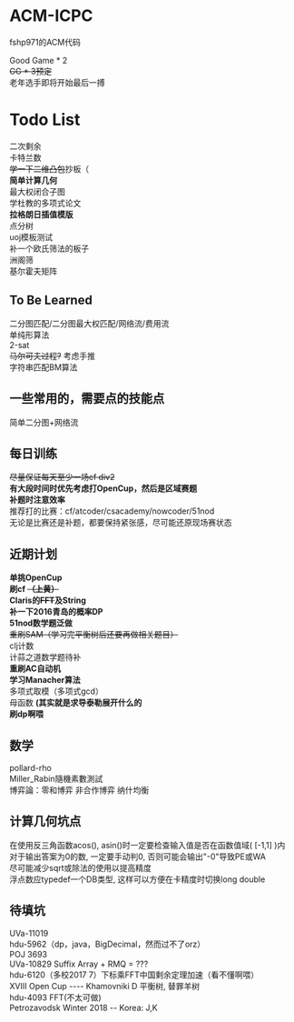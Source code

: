 # ACM-ICPC
fshp971的ACM代码<br>

Good Game * 2<br>
~~GG * 3预定~~<br>
老年选手即将开始最后一搏<br>

# Todo List
二次剩余<br>
卡特兰数<br>
~~学一下二维凸包~~抄板（<br>
**简单计算几何**<br>
最大权闭合子图<br>
学杜教的多项式论文<br>
**拉格朗日插值模版**<br>
点分树<br>
uoj模板测试<br>
补一个欧氏筛法的板子<br>
洲阁筛<br>
基尔霍夫矩阵<br>

## To Be Learned
二分图匹配/二分图最大权匹配/网络流/费用流<br>
单纯形算法<br>
2-sat<br>
~~马尔可夫过程?~~ 考虑手推<br>
字符串匹配BM算法<br>

## 一些常用的，需要点的技能点
简单二分图+网络流<br>

## 每日训练
~~尽量保证每天至少一场cf div2~~<br>
**有大段时间时优先考虑打OpenCup，然后是区域赛题**<br>
**补题时注意效率**<br>
推荐打的比赛：cf/atcoder/csacademy/nowcoder/51nod<br>
无论是比赛还是补题，都要保持紧张感，尽可能还原现场赛状态<br>

## 近期计划
**单挑OpenCup**<br>
**刷cf ~~（上黄）~~** <br>
**Claris的~~FFT~~及String**<br>
**补一下2016青岛的概率DP**<br>
**51nod数学题泛做**<br>
~~重刷SAM（学习完平衡树后还要再做相关题目）~~<br>
clj计数<br>
计蒜之道数学题待补<br>
**重刷AC自动机**<br>
**学习Manacher算法**<br>
多项式取模（多项式gcd）<br>
母函数 **(其实就是求导泰勒展开什么的**<br>
**刷dp啊喂**<br>

## 数学
pollard-rho<br>
Miller\_Rabin隨機素數測試<br>
博弈論：零和博弈 非合作博弈 纳什均衡<br>

## 计算几何坑点
在使用反三角函数acos(), asin()时一定要检查输入值是否在函数值域( [-1,1] )内<br>
对于输出答案为0的数, 一定要手动判0, 否则可能会输出"-0"导致PE或WA<br>
尽可能减少sqrt或除法的使用以提高精度<br>
浮点数应typedef一个DB类型, 这样可以方便在卡精度时切换long double<br>

## 待填坑
UVa-11019<br>
hdu-5962（dp，java，BigDecimal，然而过不了orz）<br>
POJ 3693<br>
UVa-10829 Suffix Array + RMQ = ???<br>
hdu-6120（多校2017 7）下标乘FFT中国剩余定理加速（看不懂啊喂）<br>
XVIII Open Cup ---- Khamovniki D 平衡树, 替罪羊树<br>
hdu-4093 FFT(不太可做)<br>
Petrozavodsk Winter 2018 -- Korea: J,K<br>
